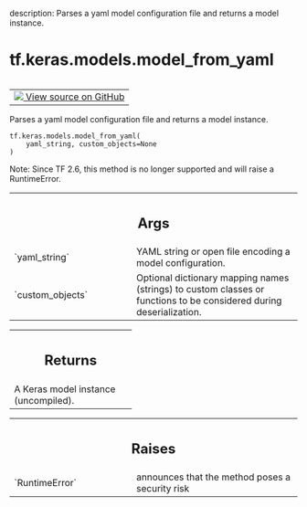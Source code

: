 description: Parses a yaml model configuration file and returns a model instance.

<div itemscope itemtype="http://developers.google.com/ReferenceObject">
<meta itemprop="name" content="tf.keras.models.model_from_yaml" />
<meta itemprop="path" content="Stable" />
</div>

# tf.keras.models.model_from_yaml

<!-- Insert buttons and diff -->

<table class="tfo-notebook-buttons tfo-api nocontent" align="left">
<td>
  <a target="_blank" href="https://github.com/keras-team/keras/tree/v2.15.0/keras/saving/legacy/model_config.py#L74-L97">
    <img src="https://www.tensorflow.org/images/GitHub-Mark-32px.png" />
    View source on GitHub
  </a>
</td>
</table>



Parses a yaml model configuration file and returns a model instance.


<pre class="devsite-click-to-copy prettyprint lang-py tfo-signature-link">
<code>tf.keras.models.model_from_yaml(
    yaml_string, custom_objects=None
)
</code></pre>



<!-- Placeholder for "Used in" -->

Note: Since TF 2.6, this method is no longer supported and will raise a
RuntimeError.

<!-- Tabular view -->
 <table class="responsive fixed orange">
<colgroup><col width="214px"><col></colgroup>
<tr><th colspan="2"><h2 class="add-link">Args</h2></th></tr>

<tr>
<td>
`yaml_string`<a id="yaml_string"></a>
</td>
<td>
YAML string or open file encoding a model configuration.
</td>
</tr><tr>
<td>
`custom_objects`<a id="custom_objects"></a>
</td>
<td>
Optional dictionary mapping names
(strings) to custom classes or functions to be
considered during deserialization.
</td>
</tr>
</table>



<!-- Tabular view -->
 <table class="responsive fixed orange">
<colgroup><col width="214px"><col></colgroup>
<tr><th colspan="2"><h2 class="add-link">Returns</h2></th></tr>
<tr class="alt">
<td colspan="2">
A Keras model instance (uncompiled).
</td>
</tr>

</table>



<!-- Tabular view -->
 <table class="responsive fixed orange">
<colgroup><col width="214px"><col></colgroup>
<tr><th colspan="2"><h2 class="add-link">Raises</h2></th></tr>

<tr>
<td>
`RuntimeError`<a id="RuntimeError"></a>
</td>
<td>
announces that the method poses a security risk
</td>
</tr>
</table>

